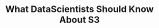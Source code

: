 ---
canonical_url: https://waylonwalker.com/s3-datascience/
cover_image: https://images.waylonwalker.com/s3-datascience.png
description: What DataScientists Should Know About S3
published: true
tags: []
title: What DataScientists Should Know About S3
---